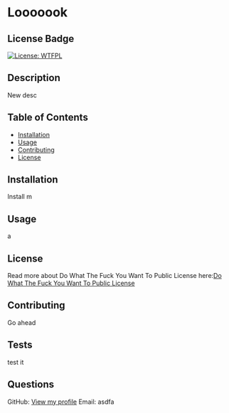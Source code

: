 # Looooook

  ## License Badge
  [![License: WTFPL](https://img.shields.io/badge/License-WTFPL-brightgreen.svg)](http://www.wtfpl.net/about/)

  ## Description
  New desc
  
  ## Table of Contents
  - [Installation](#installation)
  - [Usage](#usage)
  - [Contributing](#contributing)
  - [License](#license)
  
  ## Installation
  Install m
  
  ## Usage
  a
  
  ## License
  Read more about Do What The Fuck You Want To Public License here:[Do What The Fuck You Want To Public License](http://www.wtfpl.net/about/)
  
  ## Contributing
  Go ahead
  
  ## Tests
  test it
  
  ## Questions
  GitHub: [View my profile](https://github.com/NOne)
  Email: asdfa
  